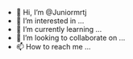 - 👋 Hi, I’m @Juniormrtj
- 👀 I’m interested in ...
- 🌱 I’m currently learning ...
- 💞️ I’m looking to collaborate on ...
- 📫 How to reach me ...

<!---
Juniormrtj/Juniormrtj is a ✨ special ✨ repository because its `README.md` (this file) appears on your GitHub profile.
You can click the Preview link to take a look at your changes.
--->
